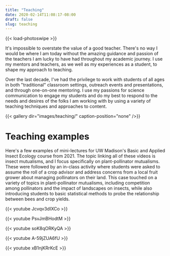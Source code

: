 ```yaml
---
title: "Teaching"
date: 2020-02-14T11:08:17-08:00
draft: false
slug: teaching
---
```

{{< load-photoswipe >}}

It's impossible to overstate the value of a good teacher. There's no way I would be where I am today without the amazing guidance and passion of the teachers I am lucky to have had throughout my academic journey. I use my mentors and teachers, as we well as my experiences as a student, to shape my approach to teaching.

Over the last decade, I've had the privilege to work with students of all ages in both "traditional" classroom settings, outreach events and presentations, and through one-on-one mentoring. I use my passions for science communication to engage my students and do my best to respond to the needs and desires of the folks I am working with by using a variety of teaching techniques and approaches to content.

{{< gallery dir="images/teaching/"
  caption-position="none" />}}

# Teaching examples
Here's a few examples of mini-lectures for UW Madison's Basic and Applied Insect Ecology course from 2021. The topic linking all of these videos is insect mutualisms, and I focus specifically on plant-pollinator mutualisms. These were followed by an in-class activity where students were asked to assume the roll of a crop advisor and address concerns from a local fruit grower about managing pollinators on their land. This case touched on a variety of topics in plant-pollinator mutualisms, including competition among pollinators and the impact of landscapes on insects, while also introducing students to basic statistical methods to probe the relationship between bees and crop yields.

{{< youtube Jcvqv3dIXCo >}} </br>

{{< youtube PsvJmBHodtM >}} </br>

{{< youtube soK8qORKyQA >}} </br>

{{< youtube A-59jZUA6fU >}} </br>

{{< youtube xB1njKRrKcE >}} </br>
